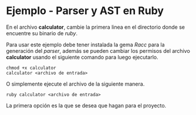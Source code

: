 # Ejemplo - Parser y AST en Ruby

En el archivo **calculator**, cambie la primera linea en el directorio donde se encuentre su binario de *ruby*.

Para usar este ejemplo debe tener instalada la gema *Racc* para la generación del *parser*, además se pueden cambiar los permisos del archivo **calculator** usando el siguiente comando para luego ejecutarlo.

```
chmod +x calculator
calculator <archivo de entrada>
```

O simplemente ejecute el archivo de la siguiente manera.

```
ruby calculator <archivo de entrada>
```

La primera opción es la que se desea que hagan para el proyecto.